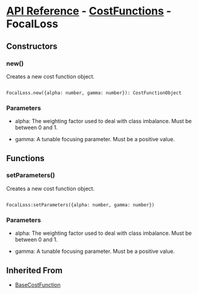 # [API Reference](../../API.md) - [CostFunctions](../CostFunctions.md) - FocalLoss

## Constructors

### new()

Creates a new cost function object.

```

FocalLoss.new({alpha: number, gamma: number}): CostFunctionObject

```

### Parameters

* alpha: The weighting factor used to deal with class imbalance. Must be between 0 and 1.

* gamma: A tunable focusing parameter. Must be a positive value.

## Functions

### setParameters()

Creates a new cost function object.

```

FocalLoss:setParameters({alpha: number, gamma: number})

```

### Parameters

* alpha: The weighting factor used to deal with class imbalance. Must be between 0 and 1.

* gamma: A tunable focusing parameter. Must be a positive value.

## Inherited From

* [BaseCostFunction](BaseCostFunction.md)
